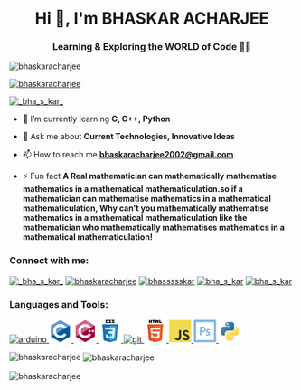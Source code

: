 <h1 align="center">Hi 👋, I'm BHASKAR ACHARJEE</h1>
<h3 align="center">Learning & Exploring the WORLD of Code 👨‍💻</h3>

<p align="left"> <img src="https://komarev.com/ghpvc/?username=bhaskaracharjee&label=Profile%20views&color=0e75b6&style=flat" alt="bhaskaracharjee" /> </p>

<p align="left"> <a href="https://github.com/ryo-ma/github-profile-trophy"><img src="https://github-profile-trophy.vercel.app/?username=bhaskaracharjee" alt="bhaskaracharjee" /></a> </p>

<p align="left"> <a href="https://twitter.com/_bha_s_kar_" target="blank"><img src="https://img.shields.io/twitter/follow/_bha_s_kar_?logo=twitter&style=for-the-badge" alt="_bha_s_kar_" /></a> </p>

- 🌱 I’m currently learning **C, C++, Python**

- 💬 Ask me about **Current Technologies, Innovative Ideas**

- 📫 How to reach me **bhaskaracharjee2002@gmail.com**

- ⚡ Fun fact **A Real mathematician can mathematically mathematise mathematics in a mathematical mathematiculation.so if a mathematician can mathematise mathematics in a mathematical mathematiculation, Why can't you mathematically mathematise mathematics in a mathematical mathematiculation like the mathematician who mathematically mathematises mathematics in a mathematical mathematiculation!**

<h3 align="left">Connect with me:</h3>
<p align="left">
<a href="https://twitter.com/_bha_s_kar_" target="blank"><img align="center" src="https://raw.githubusercontent.com/rahuldkjain/github-profile-readme-generator/master/src/images/icons/Social/twitter.svg" alt="_bha_s_kar_" height="30" width="40" /></a>
<a href="https://linkedin.com/in/bhaskar-acharjee-445443203" target="blank"><img align="center" src="https://raw.githubusercontent.com/rahuldkjain/github-profile-readme-generator/master/src/images/icons/Social/linked-in-alt.svg" alt="bhaskaracharjee" height="30" width="40" /></a>
<a href="https://instagram.com/bhassssskar" target="blank"><img align="center" src="https://raw.githubusercontent.com/rahuldkjain/github-profile-readme-generator/master/src/images/icons/Social/instagram.svg" alt="bhassssskar" height="30" width="40" /></a>
<a href="https://www.codechef.com/users/bha_s_kar" target="blank"><img align="center" src="https://cdn.jsdelivr.net/npm/simple-icons@3.1.0/icons/codechef.svg" alt="bha_s_kar" height="30" width="40" /></a>
<a href="https://codeforces.com/profile/bha_s_kar" target="blank"><img align="center" src="https://cdn.jsdelivr.net/npm/simple-icons@3.0.1/icons/codeforces.svg" alt="bha_s_kar" height="30" width="40" /></a>
</p>

<h3 align="left">Languages and Tools:</h3>
<p align="left"> <a href="https://www.arduino.cc/" target="_blank"> <img src="https://cdn.worldvectorlogo.com/logos/arduino-1.svg" alt="arduino" width="40" height="40"/> </a> <a href="https://www.cprogramming.com/" target="_blank"> <img src="https://raw.githubusercontent.com/devicons/devicon/master/icons/c/c-original.svg" alt="c" width="40" height="40"/> </a> <a href="https://www.w3schools.com/cpp/" target="_blank"> <img src="https://raw.githubusercontent.com/devicons/devicon/master/icons/cplusplus/cplusplus-original.svg" alt="cplusplus" width="40" height="40"/> </a> <a href="https://www.w3schools.com/css/" target="_blank"> <img src="https://raw.githubusercontent.com/devicons/devicon/master/icons/css3/css3-original-wordmark.svg" alt="css3" width="40" height="40"/> </a> <a href="https://git-scm.com/" target="_blank"> <img src="https://www.vectorlogo.zone/logos/git-scm/git-scm-icon.svg" alt="git" width="40" height="40"/> </a> <a href="https://www.w3.org/html/" target="_blank"> <img src="https://raw.githubusercontent.com/devicons/devicon/master/icons/html5/html5-original-wordmark.svg" alt="html5" width="40" height="40"/> </a> <a href="https://developer.mozilla.org/en-US/docs/Web/JavaScript" target="_blank"> <img src="https://raw.githubusercontent.com/devicons/devicon/master/icons/javascript/javascript-original.svg" alt="javascript" width="40" height="40"/> </a> <a href="https://www.photoshop.com/en" target="_blank"> <img src="https://raw.githubusercontent.com/devicons/devicon/master/icons/photoshop/photoshop-line.svg" alt="photoshop" width="40" height="40"/> </a> <a href="https://www.python.org" target="_blank"> <img src="https://raw.githubusercontent.com/devicons/devicon/master/icons/python/python-original.svg" alt="python" width="40" height="40"/> </a> </p>

<p><img align="left" src="https://github-readme-stats.vercel.app/api/top-langs?username=bhaskaracharjee&show_icons=true&locale=en&layout=compact" alt="bhaskaracharjee" /></p>

<p>&nbsp;<img align="center" src="https://github-readme-stats.vercel.app/api?username=bhaskaracharjee&show_icons=true&locale=en" alt="bhaskaracharjee" /></p>

<p><img align="center" src="https://github-readme-streak-stats.herokuapp.com/?user=bhaskaracharjee&" alt="bhaskaracharjee" /></p>

